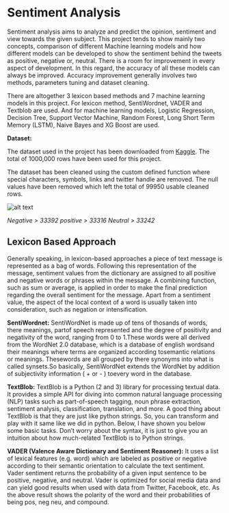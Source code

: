 # Sentiment Analysis

Sentiment analysis aims to analyze and predict the opinion, sentiment and view towards the given subject. This project tends to show mainly two concepts, comparison of different Machine learning models and how different models can be developed to show the sentiment behind the tweets as positive, negative or, neutral.
There is a room for improvement in every aspect of development. In this regard, the accuracy of all these models can always be improved. Accuracy improvement generally involves two methods, parameters tuning and dataset cleaning.

There are altogether 3 lexicon based methods and 7 machine learning models in this project. For lexicon method, SentiWordnet, VADER and Textblob are used. And for machine learning models, Logistic Regression, Decision Tree, Support Vector Machine, Random Forest, Long Short Term Memory (LSTM), Naive Bayes and XG Boost are used.

**Dataset:**

The dataset used in the project has been downloaded from [Kaggle](https://www.kaggle.com/kazanova/sentiment140?select=training.1600000.processed.noemoticon.csv). The total of 1000,000 rows have been used for this project.

The dataset has been cleaned using the custom defined function where special characters, symbols, links and twitter handle are removed. The null values have been removed which left the total of 99950 usable cleaned rows.

![alt text](https://github.com/[username]/[reponame]/blob/[branch]/image.jpg?raw=true)

*Negative > 33392*
*positive > 33316*
*Neutral  > 33242*

## Lexicon Based Approach

Generally speaking, in lexicon-based approaches a piece of text message is represented as a bag of words. Following this representation of the message, sentiment values from the dictionary are assigned to all positive and negative words or phrases within the message. A combining function, such as sum or average, is applied in order to make the final prediction regarding the overall sentiment for the message. Apart from a sentiment value, the aspect of the local context of a word is usually taken into consideration, such as negation or intensification.

**SentiWordnet:**
SentiWordNet is made up of tens of thosands of words, there meanings, partof speech represented and the degree of positivity and negativity of the word, ranging from 0 to 1.These words were all derived from the WordNet 2.0 database, which is a database of english wordsand their meanings where terms are organized according tosemantic relations or meanings. Thesewords are all grouped by there synonyms into what is called synsets.So basically, SentiWordNet extends the WordNet by addition of subjectivity information ( + or - ) toevery word in the database.

**TextBlob:**
TextBlob is a Python (2 and 3) library for processing textual data. It provides a simple API for diving into common natural language processing (NLP) tasks such as part-of-speech tagging, noun phrase extraction, sentiment analysis, classification, translation, and more.
A good thing about TextBlob is that they are just like python strings. So, you can transform and play with it same like we did in python. Below, I have shown you below some basic tasks. Don’t worry about the syntax, it is just to give you an intuition about how much-related TextBlob is to Python strings.

**VADER (Valence Aware Dictionary and Sentiment Reasoner):**
It uses a list of lexical features (e.g. word) which are labeled as positive or negative according to their semantic orientation to calculate the text sentiment. Vader sentiment returns the probability of a given input sentence to be positive, negative, and neutral.
Vader is optimized for social media data and can yield good results when used with data from Twitter, Facebook, etc. As the above result shows the polarity of the word and their probabilities of being pos, neg neu, and compound.


